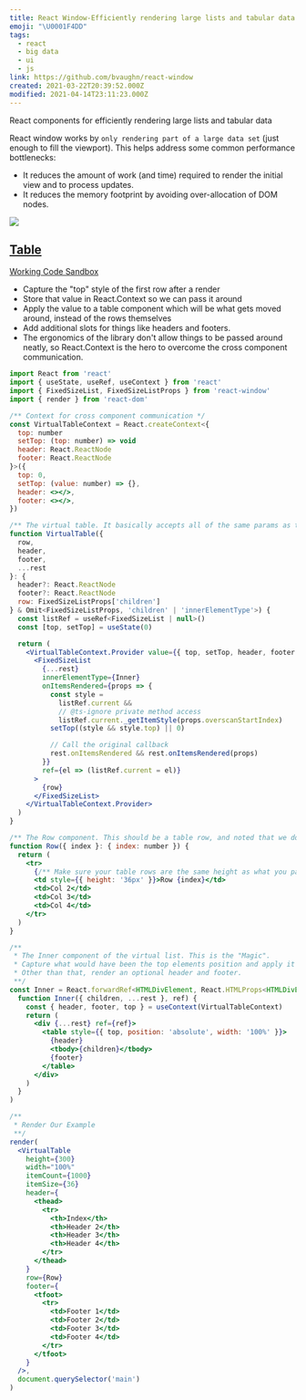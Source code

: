 ```yaml
---
title: React Window-Efficiently rendering large lists and tabular data
emoji: "\U0001F4DD"
tags:
  - react
  - big data
  - ui
  - js
link: https://github.com/bvaughn/react-window
created: 2021-03-22T20:39:52.000Z
modified: 2021-04-14T23:11:23.000Z
---
```


React components for efficiently rendering large lists and tabular data

React window works by `only rendering part of a large data set` (just enough to fill the viewport). This helps address some common performance bottlenecks:

- It reduces the amount of work (and time) required to render the initial view and to process updates.
- It reduces the memory footprint by avoiding over-allocation of DOM nodes.

![](https://imgs.developpaper.com/imgs/vl.png)

## [Table](https://github.com/bvaughn/react-window/issues/60#issuecomment-588397239)

[Working Code Sandbox](codesandbox.io/s/react-window-with-table-elements-d861o)

- Capture the "top" style of the first row after a render
- Store that value in React.Context so we can pass it around
- Apply the value to a table component which will be what gets moved around, instead of the rows themselves
- Add additional slots for things like headers and footers.
- The ergonomics of the library don't allow things to be passed around neatly, so React.Context is the hero to overcome the cross component communication.

```jsx
import React from 'react'
import { useState, useRef, useContext } from 'react'
import { FixedSizeList, FixedSizeListProps } from 'react-window'
import { render } from 'react-dom'

/** Context for cross component communication */
const VirtualTableContext = React.createContext<{
  top: number
  setTop: (top: number) => void
  header: React.ReactNode
  footer: React.ReactNode
}>({
  top: 0,
  setTop: (value: number) => {},
  header: <></>,
  footer: <></>,
})

/** The virtual table. It basically accepts all of the same params as the original FixedSizeList.*/
function VirtualTable({
  row,
  header,
  footer,
  ...rest
}: {
  header?: React.ReactNode
  footer?: React.ReactNode
  row: FixedSizeListProps['children']
} & Omit<FixedSizeListProps, 'children' | 'innerElementType'>) {
  const listRef = useRef<FixedSizeList | null>()
  const [top, setTop] = useState(0)

  return (
    <VirtualTableContext.Provider value={{ top, setTop, header, footer }}>
      <FixedSizeList
        {...rest}
        innerElementType={Inner}
        onItemsRendered={props => {
          const style =
            listRef.current &&
            // @ts-ignore private method access
            listRef.current._getItemStyle(props.overscanStartIndex)
          setTop((style && style.top) || 0)

          // Call the original callback
          rest.onItemsRendered && rest.onItemsRendered(props)
        }}
        ref={el => (listRef.current = el)}
      >
        {row}
      </FixedSizeList>
    </VirtualTableContext.Provider>
  )
}

/** The Row component. This should be a table row, and noted that we don't use the style that regular `react-window` examples pass in.*/
function Row({ index }: { index: number }) {
  return (
    <tr>
      {/** Make sure your table rows are the same height as what you passed into the list... */}
      <td style={{ height: '36px' }}>Row {index}</td>
      <td>Col 2</td>
      <td>Col 3</td>
      <td>Col 4</td>
    </tr>
  )
}

/**
 * The Inner component of the virtual list. This is the "Magic".
 * Capture what would have been the top elements position and apply it to the table.
 * Other than that, render an optional header and footer.
 **/
const Inner = React.forwardRef<HTMLDivElement, React.HTMLProps<HTMLDivElement>>(
  function Inner({ children, ...rest }, ref) {
    const { header, footer, top } = useContext(VirtualTableContext)
    return (
      <div {...rest} ref={ref}>
        <table style={{ top, position: 'absolute', width: '100%' }}>
          {header}
          <tbody>{children}</tbody>
          {footer}
        </table>
      </div>
    )
  }
)

/**
 * Render Our Example
 **/
render(
  <VirtualTable
    height={300}
    width="100%"
    itemCount={1000}
    itemSize={36}
    header={
      <thead>
        <tr>
          <th>Index</th>
          <th>Header 2</th>
          <th>Header 3</th>
          <th>Header 4</th>
        </tr>
      </thead>
    }
    row={Row}
    footer={
      <tfoot>
        <tr>
          <td>Footer 1</td>
          <td>Footer 2</td>
          <td>Footer 3</td>
          <td>Footer 4</td>
        </tr>
      </tfoot>
    }
  />,
  document.querySelector('main')
)

```
